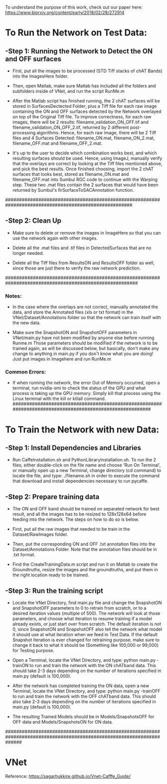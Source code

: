 To understand the purpose of this work, check out our paper here:
https://www.biorxiv.org/content/early/2018/02/28/272914

# To Run the Network on Test Data: 

## -Step 1: Running the Network to Detect the ON and OFF surfaces 
+ First, put all the images to be processed (STD Tiff stacks of chAT Bands) into the ImagesHere folder.

+ Then, open Matlab, make sure Matlab has included all the folders and subfolders inside of VNet, and run the script RunMe.m

+ After the Matlab script has finished running, the 2 chAT surfaces will be stored in SurfacesDectected Folder, plus a Tiff file for each raw image containing the ON and OFF surfaces detected by the Network overlayed on top of the Original Tiff file. To improve correctness, for each raw images, there will be 2 results: filename_validation_ON_OFF.tif and filename_validation_ON_OFF_2.tif, returned by 2 different post-processing algorithms. Hence, for each raw image, there will be 2 Tiff files and 4 Surfaces Detected: filename_ON.mat, filename_ON_2.mat, filename_OFF.mat and filename_OFF_2.mat. 

+ It's up to the user to decide which combination works best, and which resulting surfaces should be used. Hence, using ImageJ, manually verify that the overlays are correct by looking at the Tiff files mentioned above, and pick the best results. Once finished choosing, import the 2 chAT surfaces that looks best, stored as filename_ON.mat and filename_OFF.mat into Sumbul RGC code to continue with the Warping step. These two .mat files contain the 2 surfaces that would have been returned by Sumbul's firSurfaceToSACAnnotation function.

######################################################################################################

## -Step 2: Clean Up
+ Make sure to delete or remove the images in ImageHere so that you can use the network again with other images.

+ Delete all the .mat files and .tif files in DetectedSurfaces that are no longer needed.

+ Delete all the Tiff files from ResultsON and ResultsOFF folder as well, since those are just there to verify the raw network prediction.

########################################################################################################
### Notes: 
+ In the case where the overlays are not correct, manually annotated the data, and store the Annotated files (xls or txt format) in the VNet/Dataset/Annotations folder so that the network can train itself with the new data.

+ Make sure the SnapshotON and SnapshotOFF parameters in VNet/main.py have not been modified by anyone else before running Runme.m
Those parameters should be modified if the network is to be trained again, as will be discussed below, but basically, don't make any change to anything in main.py if you don't know what you are doing! Just put images in Imagehere and run RunMe.m

### Common Errors:
+ If when running the network, the error Out of Memory occurred, open a terminal, run nvidia-smi to check the status of the GPU and what process is taking up the GPU memory. Simply kill that process using the Linux terminal with the kill or killall command.  
########################################################################################################

# To Train the Network with new Data:

## -Step 1: Install Dependencies and Libraries 
+ Run CaffeInstallation.sh and PythonLibraryInstallation.sh. To run the 2 files, either double-click on the file name and choose 'Run On Terminal', or manually open up a new Terminal, change directory (cd command) to locate the file, and type:
            ./filename.sh 
in order to execute the command that download and install dependencies necessary to run pycaffe.

## -Step 2: Prepare training data
+ The ON and OFF band should be trained on separated network for best result, and all the images has to be resized to 128x128x64 before feeding into the network. The steps on how to do so is below.

+ First, put all the raw images that needed to be train in the Dataset/RawImages folder.

+ Then, put the corresponding ON and OFF .txt annotation files into the Dataset/Annotations Folder. Note that the annotation files should be in .txt format.

+ Find the CreateTrainingData.m script and run it on Matlab to create the Groundtruths, resize the images and the groundtruths, and put them in the right location ready to be trained.

## -Step 3: Run the training script
+ Locate the VNet Directory, find main.py file and change the SnapshotON and SnapshotOFF parameters to 0 to retrain from scratch, or to a desired iteration values (multiple of 500). The network will look at those parameters, and choose what iteration to resume training if a model already exists, or just start over from scratch. The default iteration is not 0, since SnapshotON and SnapshotOFF also tell the network what model it should use at what iteration when we feed in Test Data. If the default Snapshot Iteration is ever changed for retraining purpose, make sure to change it back to what it should be (Something like 100,000 or 99,000) for Testing purpose.

+ Open a Terminal, locate the VNet Directory, and type: python main.py -trainON to run and train the network with the ON chATband data. This should take 2-3 days depending on the number of iterations specified in main.py (default is 100,000).

+ After the network has completed training the ON data, open a new Terminal, locate the VNet Directory, and type: python main.py -trainOFF to run and train the network with the OFF chATband data. This should also take 2-3 days depending on the number of iterations specified in main.py (default is 100,000).

+ The resulting Trained Models should be in Models/SnapshotsOFF for OFF data and Models/SnapshotsON for ON data.
 
######################################################################################################################
# VNet
Reference: https://sagarhukkire.github.io/Vnet-Cafffe_Guide/

 

 
 



 



 
 



 


